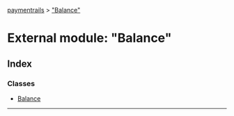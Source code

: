 [paymentrails](../README.md) > ["Balance"](../modules/_balance_.md)



# External module: "Balance"

## Index

### Classes

* [Balance](../classes/_balance_.balance.md)



---
